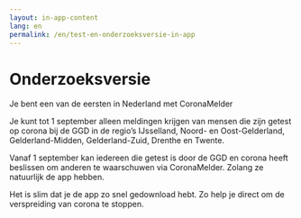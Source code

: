 ```yaml
---
layout: in-app-content
lang: en
permalink: /en/test-en-onderzoeksversie-in-app
---
```



# Onderzoeksversie

<p class="md-block-lead md-text-color-RO-donkerblauw" markdown="1">
    Je bent een van de eersten in Nederland met CoronaMelder
</p>

Je kunt tot 1 september alleen meldingen krijgen van mensen die zijn getest op corona bij de GGD in de regio’s IJsselland, Noord- en Oost-Gelderland, Gelderland-Midden, Gelderland-Zuid, Drenthe en Twente.

Vanaf 1 september kan iedereen die getest is door de GGD en corona heeft beslissen om anderen te waarschuwen via CoronaMelder. Zolang ze natuurlijk de app hebben.

Het is slim dat je de app zo snel gedownload hebt. Zo help je direct om de verspreiding van corona te stoppen.
